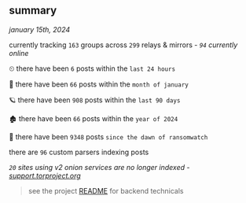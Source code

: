 
## summary
_january 15th, 2024_

currently tracking `163` groups across `299` relays & mirrors - _`94` currently online_

⏲ there have been `6` posts within the `last 24 hours`

🦈 there have been `66` posts within the `month of january`

🪐 there have been `908` posts within the `last 90 days`

🏚 there have been `66` posts within the `year of 2024`

🦕 there have been `9348` posts `since the dawn of ransomwatch`

there are `96` custom parsers indexing posts

_`20` sites using v2 onion services are no longer indexed - [support.torproject.org](https://support.torproject.org/onionservices/v2-deprecation/)_

> see the project [README](https://github.com/joshhighet/ransomwatch#ransomwatch--) for backend technicals
